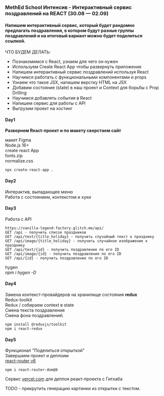 ### MethEd School Интенсив - Интерактивный сервис поздравлений на REACT (30.08 — 02.09) ###

#### Напишем интерактивный сервис, который будет рандомно предлагать поздравления, в котором будут разные группы поздравлений и на итоговый вариант можно будет поделиться ссылкой.
####


ЧТО БУДЕМ ДЕЛАТЬ:

- Познакомимся с React, узнаем для чего он нужен
- Используем Create React App чтобы развернуть приложение
- Напишем интерактивный сервис поздравлений используя React
- Научимся работать с функциональными компонентами и props
- Узнаем что такое JSX, напишем верстку HTML на JSX
- Добавим состояние (state) в наш проект и Context для борьбы с Prop Drilling
- Научимся добавлять события в React
- Напишем сервис для работы с API
- Выгрузим проект на хостинг

#### Day1 ####
**Развернем React-проект и по макету сверстаем сайт**

макет Figma\
Node.js 16+\
create react App\
fonts.zip\
normalize.css

```
npx create-react-app .
```

#### Day2 ####
Интерактив, выпадающее меню\
Работа с состоянием, контекстом и хуки

#### Day3 ####
Работа с API
```
https://vanilla-legend-factory.glitch.me/api/
GET /api - получить список праздников
GET /api/text/{title_holiday} - получить случайный текст к празднику
GET /api/image/{title_holiday} - получить случайное изображение к празднику
GET /api/text/{id} - получить поздравление по его ID
GET /api/image/{id} - получить поздравление по его ID
GET /api/{id} - получить поздравление по его ID
```

hygen\
*npm i hygen -D*

#### Day4 ####
Замена контекст-провайдеров на хранилище состояния **redux**\
Redux-toolkit\
Redux / собираем context в state\
Смена текста поздравления\
Смена фона поздравления\

```
npm install @reduxjs/toolkit
npm i react-redux
```

#### Day5 ####
Функционал "Поделиться открыткой"\
Завершаем проект и деплоим\
[react-router v6](https://reactrouter.com/)
```
npm i react-router-dom@6
```
Сервис [vercel.com](vercel.com) для деплоя реакт-проекта с Гитхаба

TODO - прикрутить генерацию картинки из открытки с текстом.




